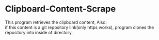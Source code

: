 # Clipboard-Content-Scrape

This program retrieves the clipboard content, Also:  
if this content is a git repository link(only https works), program clones the repository into inside of directory.  